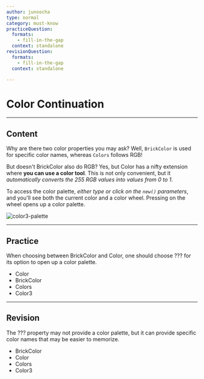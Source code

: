 ```yaml
---
author: junoocha
type: normal
category: must-know
practiceQuestion:
  formats:
    - fill-in-the-gap
  context: standalone
revisionQuestion:
  formats:
    - fill-in-the-gap
  context: standalone

---
```


# Color Continuation 
---

## Content

Why are there two color properties you may ask? Well, `BrickColor` is used for specific color names, whereas `Colors` follows RGB! 

But doesn't BrickColor also do RGB? Yes, but Color has a nifty extension where **you can use a color tool**. This is not only convenient, but it *automatically converts the 255 RGB values into values from 0 to 1*.

To access the color palette, *either type or click on the `new()` parameters*, and you'll see both the current color and a color wheel. Pressing on the wheel opens up a color palette.

![color3-palette](https://img.enkipro.com/6bf24e7b3b7269e619e0afdc2ad0e662.png)

---

## Practice
When choosing between BrickColor and Color, one should choose ??? for its option to open up a color palette.

- Color
- BrickColor
- Colors
- Color3
---

## Revision

The ??? property may not provide a color palette, but it can provide specific color names that may be easier to memorize.

- BrickColor
- Color
- Colors
- Color3